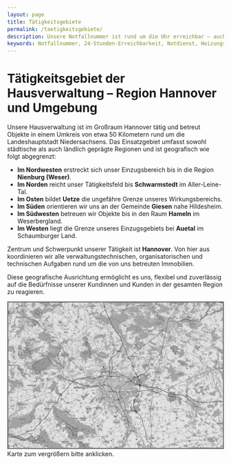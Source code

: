 ```yaml
---
layout: page
title: Tätigkeitsgebiete
permalink: /taetigkeitsgebiete/
description: Unsere Notfallnummer ist rund um die Uhr erreichbar – auch nachts sowie an Wochenenden und Feiertagen. In dringenden Fällen, bei akuten Gefahren für Leben und Gesundheit (außerhalb des Zuständigkeitsbereichs von Feuerwehr oder Polizei) oder bei schwerwiegenden Störungen der Heizungs-, Sanitär- oder Elektrotechnik, können Sie uns direkt kontaktieren. Sollte der Anruf nicht entgegengenommen werden, hinterlassen Sie bitte eine Nachricht – wir melden uns schnellstmöglich zurück. Für nicht dringende Anliegen erfolgt die Rückmeldung am nächsten Werktag zu unseren regulären Geschäftszeiten.
keywords: Notfallnummer, 24-Stunden-Erreichbarkeit, Notdienst, Heizungsnotfall, Sanitärnotfall, Elektrotechnik Störung, Wochenenddienst, Bereitschaftsdienst, technische Notfälle, Rückrufservice, schnelle Hilfe, dringende Reparaturen, Notfallkontakt, Anrufbeantworter, außerhalb der Geschäftszeiten, Notfallhilfe
---
```


# Tätigkeitsgebiet der Hausverwaltung – Region Hannover und Umgebung

Unsere Hausverwaltung ist im Großraum Hannover tätig und betreut Objekte in einem Umkreis von etwa 50 Kilometern rund um die Landeshauptstadt Niedersachsens. Das Einsatzgebiet umfasst sowohl städtische als auch ländlich geprägte Regionen und ist geografisch wie folgt abgegrenzt:

* **Im Nordwesten** erstreckt sich unser Einzugsbereich bis in die Region **Nienburg (Weser)**.  
* **Im Norden** reicht unser Tätigkeitsfeld bis **Schwarmstedt** im Aller-Leine-Tal.  
* **Im Osten** bildet **Uetze** die ungefähre Grenze unseres Wirkungsbereichs.  
* **Im Süden** orientieren wir uns an der Gemeinde **Giesen** nahe Hildesheim.  
* **Im Südwesten** betreuen wir Objekte bis in den Raum **Hameln** im Weserbergland.  
* **Im Westen** liegt die Grenze unseres Einzugsgebiets bei **Auetal** im Schaumburger Land.

Zentrum und Schwerpunkt unserer Tätigkeit ist **Hannover**. Von hier aus koordinieren wir alle verwaltungstechnischen, organisatorischen und technischen Aufgaben rund um die von uns betreuten Immobilien.

Diese geografische Ausrichtung ermöglicht es uns, flexibel und zuverlässig auf die Bedürfnisse unserer Kundinnen und Kunden in der gesamten Region zu reagieren.



<img src="/assets/img/Karte.jpg" alt="Karte Tätigkeitsgebiete">
Karte zum vergrößern bitte anklicken.
